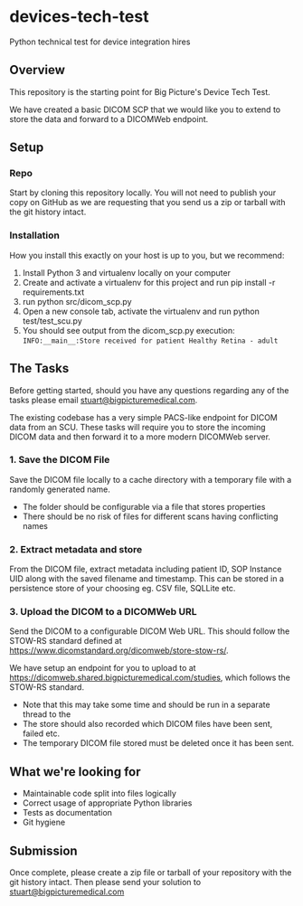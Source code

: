 # devices-tech-test
Python technical test for device integration hires

## Overview
This repository is the starting point for Big Picture's Device Tech Test.

We have created a basic DICOM SCP that we would like you to extend to store the data and forward to a DICOMWeb endpoint.

## Setup

### Repo
Start by cloning this repository locally. You will not need to publish your copy on GitHub as we are requesting that you send us a zip or tarball with the git history intact.

### Installation
How you install this exactly on your host is up to you, but we recommend:

1. Install Python 3 and virtualenv locally on your computer
2. Create and activate a virtualenv for this project and run pip install -r requirements.txt
3. run python src/dicom_scp.py
4. Open a new console tab, activate the virtualenv and run python test/test_scu.py
5. You should see output from the dicom_scp.py execution: `INFO:__main__:Store received for patient Healthy Retina - adult
`

## The Tasks
Before getting started, should you have any questions regarding any of the tasks please email stuart@bigpicturemedical.com.

The existing codebase has a very simple PACS-like endpoint for DICOM data from an SCU. These tasks will require you to store the incoming DICOM data and then forward it to a more modern DICOMWeb server.

### 1. Save the DICOM File
Save the DICOM file locally to a cache directory with a temporary file with a randomly generated name.
* The folder should be configurable via a file that stores properties
* There should be no risk of files for different scans having conflicting names

### 2. Extract metadata and store
From the DICOM file, extract metadata including patient ID, SOP Instance UID along with the saved filename and timestamp. This can be stored in a persistence store of your choosing eg. CSV file, SQLLite etc.

### 3. Upload the DICOM to a DICOMWeb URL
Send the DICOM to a configurable DICOM Web URL. This should follow the STOW-RS standard defined at https://www.dicomstandard.org/dicomweb/store-stow-rs/.

We have setup an endpoint for you to upload to at https://dicomweb.shared.bigpicturemedical.com/studies, which follows the STOW-RS standard.

* Note that this may take some time and should be run in a separate thread to the 
* The store should also recorded which DICOM files have been sent, failed etc.
* The temporary DICOM file stored must be deleted once it has been sent.

## What we're looking for
* Maintainable code split into files logically
* Correct usage of appropriate Python libraries
* Tests as documentation
* Git hygiene

## Submission
Once complete, please create a zip file or tarball of your repository with the git history intact. Then please send your solution to stuart@bigpicturemedical.com

